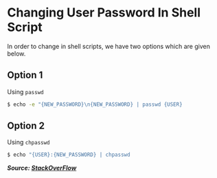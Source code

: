 # Changing User Password In Shell Script

In order to change in shell scripts, we have two options which are given below.

## Option 1

Using `passwd`

```bash
$ echo -e "{NEW_PASSWORD}\n{NEW_PASSWORD} | passwd {USER}
```

## Option 2

Using `chpasswd`

```bash
$ echo "{USER}:{NEW_PASSWORD} | chpasswd
```

**_Source: [StackOverFlow](https://stackoverflow.com/a/11787889)_**
